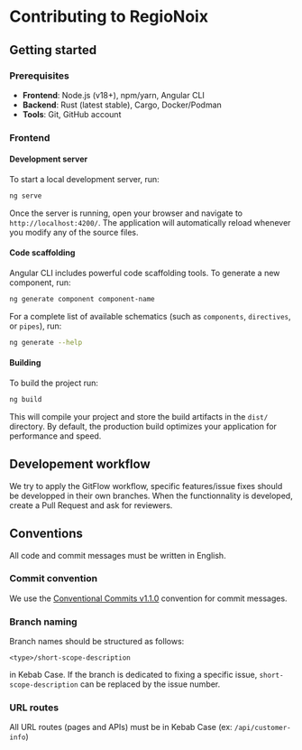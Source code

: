 # Contributing to RegioNoix

## Getting started

### **Prerequisites**
- **Frontend**: Node.js (v18+), npm/yarn, Angular CLI
- **Backend**: Rust (latest stable), Cargo, Docker/Podman
- **Tools**: Git, GitHub account

### Frontend

#### Development server
To start a local development server, run:

```bash
ng serve
```

Once the server is running, open your browser and navigate to `http://localhost:4200/`. The application will automatically reload whenever you modify any of the source files.

#### Code scaffolding
Angular CLI includes powerful code scaffolding tools. To generate a new component, run:

```bash
ng generate component component-name
```

For a complete list of available schematics (such as `components`, `directives`, or `pipes`), run:

```bash
ng generate --help
```

#### Building
To build the project run:

```bash
ng build
```

This will compile your project and store the build artifacts in the `dist/` directory. By default, the production build optimizes your application for performance and speed.

## Developement workflow

We try to apply the GitFlow workflow, specific features/issue fixes should be developped in their own branches. When the functionnality is developed, create a Pull Request and ask for reviewers.

## Conventions

All code and commit messages must be written in English.

### Commit convention

We use the [Conventional Commits v1.1.0](https://www.conventionalcommits.org/en/v1.0.0/) convention for commit messages.

### Branch naming

Branch names should be structured as follows:
```
<type>/short-scope-description
```
in Kebab Case. If the branch is dedicated to fixing a specific issue, `short-scope-description` can be replaced by the issue number.

### URL routes

All URL routes (pages and APIs) must be in Kebab Case (ex: `/api/customer-info`)
